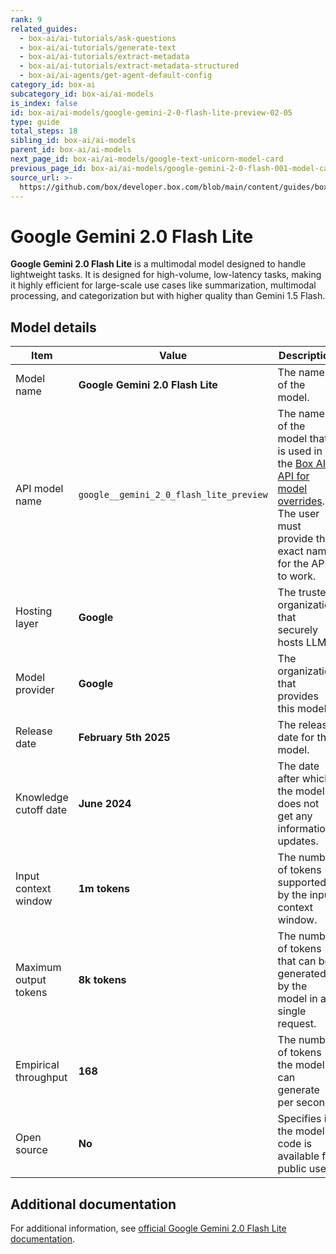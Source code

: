 ```yaml
---
rank: 9
related_guides:
  - box-ai/ai-tutorials/ask-questions
  - box-ai/ai-tutorials/generate-text
  - box-ai/ai-tutorials/extract-metadata
  - box-ai/ai-tutorials/extract-metadata-structured
  - box-ai/ai-agents/get-agent-default-config
category_id: box-ai
subcategory_id: box-ai/ai-models
is_index: false
id: box-ai/ai-models/google-gemini-2-0-flash-lite-preview-02-05
type: guide
total_steps: 18
sibling_id: box-ai/ai-models
parent_id: box-ai/ai-models
next_page_id: box-ai/ai-models/google-text-unicorn-model-card
previous_page_id: box-ai/ai-models/google-gemini-2-0-flash-001-model-card
source_url: >-
  https://github.com/box/developer.box.com/blob/main/content/guides/box-ai/ai-models/google-gemini-2-0-flash-lite-preview-02-05.md
---
```

# Google Gemini 2.0 Flash Lite

**Google Gemini 2.0 Flash Lite** is a multimodal model designed to handle lightweight tasks. It is designed for high-volume, low-latency tasks, making it highly efficient for large-scale use cases like summarization, multimodal processing, and categorization but with higher quality than Gemini 1.5 Flash.

## Model details

| Item  | Value | Description |
|-----------|----------|----------|
|Model name|**Google Gemini 2.0 Flash Lite**| The name of the model. |
|API model name|`google__gemini_2_0_flash_lite_preview`| The name of the model that is used in the [Box AI API for model overrides][overrides]. The user must provide this exact name for the API to work. |
|Hosting layer| **Google** | The trusted organization that securely hosts LLM. |
|Model provider|**Google**| The organization that provides this model. |
|Release date|**February 5th 2025** | The release date for the model.|
|Knowledge cutoff date| **June 2024**| The date after which the model does not get any information updates. |
|Input context window |**1m tokens**| The number of tokens supported by the input context window.|
|Maximum output tokens |**8k tokens** |The number of tokens that can be generated by the model in a single request.|
|Empirical throughput| **168** | The number of tokens the model can generate per second.|
|Open source | **No** | Specifies if the model's code is available for public use.|

## Additional documentation

For additional information, see [official Google Gemini 2.0 Flash Lite documentation][vertex-ai-gemini-models].

[vertex-ai-gemini-models]: https://cloud.google.com/vertex-ai/generative-ai/docs/learn/models#gemini-models
[overrides]: g://box-ai/ai-agents/ai-agent-overrides